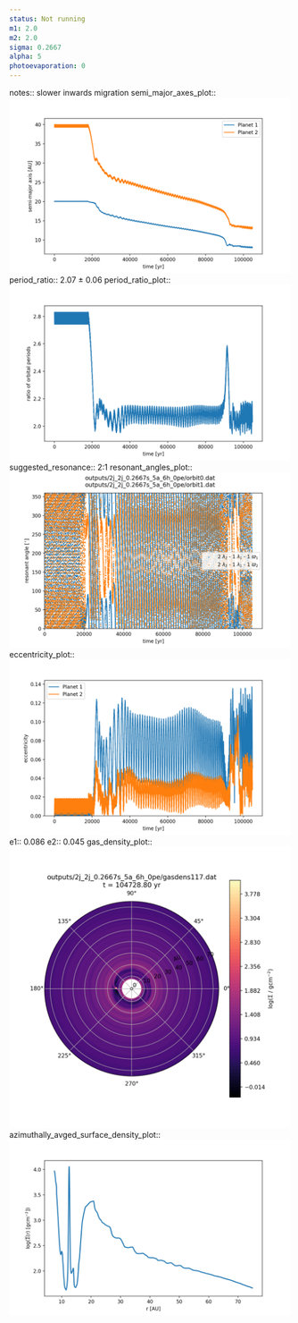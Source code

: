 ```yaml
---
status: Not running
m1: 2.0
m2: 2.0
sigma: 0.2667
alpha: 5
photoevaporation: 0
---
```


notes:: slower inwards migration
semi_major_axes_plot:: ![semi_major_axes_2j_2j_0.2667s_5a_6h_0pe.png](plots/semi_major_axes/semi_major_axes_2j_2j_0.2667s_5a_6h_0pe.png)
period_ratio:: 2.07 ± 0.06
period_ratio_plot:: ![period_ratio_2j_2j_0.2667s_5a_6h_0pe.png](plots/period_ratio/period_ratio_2j_2j_0.2667s_5a_6h_0pe.png)
suggested_resonance:: 2:1
resonant_angles_plot:: ![resonant_angles_2j_2j_0.2667s_5a_6h_0pe.png](plots/resonant_angles/resonant_angles_2j_2j_0.2667s_5a_6h_0pe.png)
eccentricity_plot:: ![eccentricity_2j_2j_0.2667s_5a_6h_0pe.png](plots/eccentricity/eccentricity_2j_2j_0.2667s_5a_6h_0pe.png)
e1:: 0.086
e2:: 0.045
gas_density_plot:: ![gas_density_2j_2j_0.2667s_5a_6h_0pe.png](plots/gas_density/gas_density_2j_2j_0.2667s_5a_6h_0pe.png)
azimuthally_avged_surface_density_plot:: ![azimuthally_avged_surface_density_2j_2j_0.2667s_5a_6h_0pe.png](plots/azimuthally_avged_surface_density/azimuthally_avged_surface_density_2j_2j_0.2667s_5a_6h_0pe.png)
